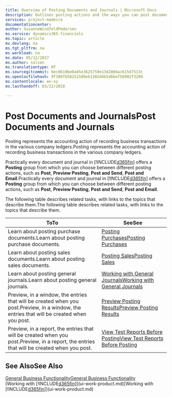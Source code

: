 ```yaml
---
title: Overview of Posting Documents and Journals | Microsoft Docs
description: Outlines posting actions and the ways you can post documents and journals.
services: project-madeira
documentationcenter: 
author: SusanneWindfeldPedersen
ms.service: dynamics365-financials
ms.topic: article
ms.devlang: na
ms.tgt_pltfrm: na
ms.workload: na
ms.date: 05/12/2017
ms.author: solsen
ms.translationtype: HT
ms.sourcegitcommit: bec0619be0a65e3625759e13d2866ac615d7513c
ms.openlocfilehash: 9f389fb58252100eb1302d4b546bef58902f3208
ms.contentlocale: en-nz
ms.lasthandoff: 03/22/2018

---
```

# <a name="post-documents-and-journals"></a><span data-ttu-id="0c3d4-103">Post Documents and Journals</span><span class="sxs-lookup"><span data-stu-id="0c3d4-103">Post Documents and Journals</span></span>
<span data-ttu-id="0c3d4-104">Posting represents the accounting action of recording business transactions in the various company ledgers.</span><span class="sxs-lookup"><span data-stu-id="0c3d4-104">Posting represents the accounting action of recording business transactions in the various company ledgers.</span></span>

<span data-ttu-id="0c3d4-105">Practically every document and journal in [!INCLUDE[d365fin](includes/d365fin_md.md)] offers a **Posting** group from which you can choose between different posting actions, such as **Post**, **Preview Posting**, **Post and Send**, **Post and Email**.</span><span class="sxs-lookup"><span data-stu-id="0c3d4-105">Practically every document and journal in [!INCLUDE[d365fin](includes/d365fin_md.md)] offers a **Posting** group from which you can choose between different posting actions, such as **Post**, **Preview Posting**, **Post and Send**, **Post and Email**.</span></span>

<span data-ttu-id="0c3d4-106">The following table describes related tasks, with links to the topics that describe them.</span><span class="sxs-lookup"><span data-stu-id="0c3d4-106">The following table describes related tasks, with links to the topics that describe them.</span></span>

| <span data-ttu-id="0c3d4-107">To</span><span class="sxs-lookup"><span data-stu-id="0c3d4-107">To</span></span> | <span data-ttu-id="0c3d4-108">See</span><span class="sxs-lookup"><span data-stu-id="0c3d4-108">See</span></span> |
| --- | --- |
| <span data-ttu-id="0c3d4-109">Learn about posting purchase documents.</span><span class="sxs-lookup"><span data-stu-id="0c3d4-109">Learn about posting purchase documents.</span></span> |[<span data-ttu-id="0c3d4-110">Posting Purchases</span><span class="sxs-lookup"><span data-stu-id="0c3d4-110">Posting Purchases</span></span>](ui-post-purchases.md) |
| <span data-ttu-id="0c3d4-111">Learn about posting sales documents.</span><span class="sxs-lookup"><span data-stu-id="0c3d4-111">Learn about posting sales documents.</span></span> |[<span data-ttu-id="0c3d4-112">Posting Sales</span><span class="sxs-lookup"><span data-stu-id="0c3d4-112">Posting Sales</span></span>](ui-post-sales.md) |
| <span data-ttu-id="0c3d4-113">Learn about posting general journals.</span><span class="sxs-lookup"><span data-stu-id="0c3d4-113">Learn about posting general journals.</span></span> |[<span data-ttu-id="0c3d4-114">Working with General Journals</span><span class="sxs-lookup"><span data-stu-id="0c3d4-114">Working with General Journals</span></span>](ui-work-general-journals.md) |
| <span data-ttu-id="0c3d4-115">Preview, in a window, the entries that will be created when you post.</span><span class="sxs-lookup"><span data-stu-id="0c3d4-115">Preview, in a window, the entries that will be created when you post.</span></span> |[<span data-ttu-id="0c3d4-116">Preview Posting Results</span><span class="sxs-lookup"><span data-stu-id="0c3d4-116">Preview Posting Results</span></span>](ui-how-preview-post-results.md) |
| <span data-ttu-id="0c3d4-117">Preview, in a report, the entries that will be created when you post.</span><span class="sxs-lookup"><span data-stu-id="0c3d4-117">Preview, in a report, the entries that will be created when you post.</span></span> |[<span data-ttu-id="0c3d4-118">View Test Reports Before Posting</span><span class="sxs-lookup"><span data-stu-id="0c3d4-118">View Test Reports Before Posting</span></span>](ui-how-view-test-reports-posting.md) |

## <a name="see-also"></a><span data-ttu-id="0c3d4-119">See Also</span><span class="sxs-lookup"><span data-stu-id="0c3d4-119">See Also</span></span>
[<span data-ttu-id="0c3d4-120">General Business Functionality</span><span class="sxs-lookup"><span data-stu-id="0c3d4-120">General Business Functionality</span></span>](ui-across-business-areas.md)  
<span data-ttu-id="0c3d4-121">[Working with [!INCLUDE[d365fin](includes/d365fin_md.md)]](ui-work-product.md)</span><span class="sxs-lookup"><span data-stu-id="0c3d4-121">[Working with [!INCLUDE[d365fin](includes/d365fin_md.md)]](ui-work-product.md)</span></span>


